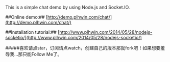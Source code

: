 This is a simple chat demo by using Node.js and Socket.IO.


##Online demo:##
  [http://demo.plhwin.com/chat/](http://demo.plhwin.com/chat/)



##Installation tutorial:##
  [http://www.plhwin.com/2014/05/28/nodejs-socketio/](http://www.plhwin.com/2014/05/28/nodejs-socketio/)

#####喜欢请点star，订阅请点watch，创建自己的版本那就fork吧！如果想要羞辱我...那只能Follow Me了。
